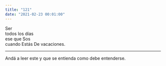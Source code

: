 ```yaml
---
title: "121"
date: "2021-02-23 00:01:00"
---
```


Ser\
todos los días\
ese que Sos\
cuando Estás De vacaciones.

---

Andá a leer este y que se entienda como debe entenderse.